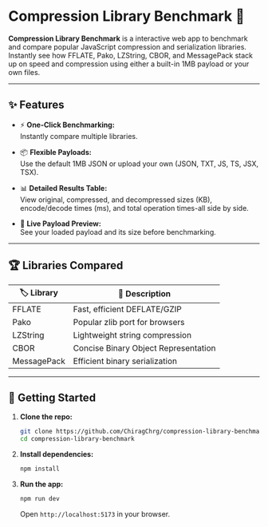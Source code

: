 # Compression Library Benchmark 🚀

**Compression Library Benchmark** is a interactive web app to benchmark and compare popular JavaScript compression and serialization libraries. Instantly see how FFLATE, Pako, LZString, CBOR, and MessagePack stack up on speed and compression using either a built-in 1MB payload or your own files.

---

## ✨ Features

- ⚡ **One-Click Benchmarking:**  
  Instantly compare multiple libraries.

- 📦 **Flexible Payloads:**  
  Use the default 1MB JSON or upload your own (JSON, TXT, JS, TS, JSX, TSX).

- 📊 **Detailed Results Table:**  
  View original, compressed, and decompressed sizes (KB), encode/decode times (ms), and total operation times-all side by side.

- 👀 **Live Payload Preview:**  
  See your loaded payload and its size before benchmarking.

---

## 🏆 Libraries Compared

| 🏷️ Library     | 🔎 Description                                |
|----------------|-----------------------------------------------|
| FFLATE         | Fast, efficient DEFLATE/GZIP                  |
| Pako           | Popular zlib port for browsers                |
| LZString       | Lightweight string compression                |
| CBOR           | Concise Binary Object Representation          |
| MessagePack    | Efficient binary serialization                |

---

## 🚀 Getting Started

1. **Clone the repo:**
   ```bash
   git clone https://github.com/ChiragChrg/compression-library-benchmark.git
   cd compression-library-benchmark
   ```

2. **Install dependencies:**
   ```bash
   npm install
   ```

3. **Run the app:**
   ```bash
   npm run dev
   ```
   Open `http://localhost:5173` in your browser.
